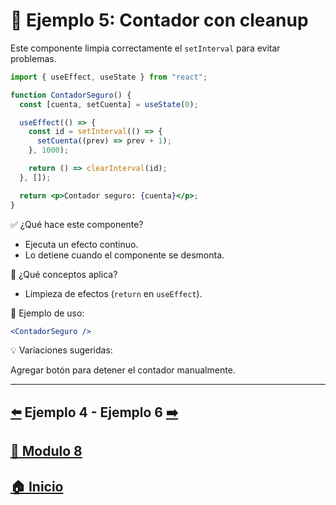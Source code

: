 # 🧪 Ejemplo 5: Contador con cleanup

Este componente limpia correctamente el `setInterval` para evitar problemas.

```jsx
import { useEffect, useState } from "react";

function ContadorSeguro() {
  const [cuenta, setCuenta] = useState(0);

  useEffect(() => {
    const id = setInterval(() => {
      setCuenta((prev) => prev + 1);
    }, 1000);

    return () => clearInterval(id);
  }, []);

  return <p>Contador seguro: {cuenta}</p>;
}
```

✅ ¿Qué hace este componente?

* Ejecuta un efecto continuo.
* Lo detiene cuando el componente se desmonta.

🧠 ¿Qué conceptos aplica?

* Limpieza de efectos (`return` en `useEffect`).

📌 Ejemplo de uso:

```jsx
<ContadorSeguro />
```

💡 Variaciones sugeridas:

Agregar botón para detener el contador manualmente.

---

## [⬅️](../Ejemplos/Ejemplo_4.md) Ejemplo 4 - Ejemplo 6 [➡️](../Ejemplos/Ejemplo_6.md)

## [📄 Modulo 8](../Modulo_8.md) 

## [🏠 Inicio](../../README.md) 
